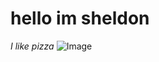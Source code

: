 # hello im sheldon
*I like pizza*
![Image](https://external-content.duckduckgo.com/iu/?u=https%3A%2F%2Fcdn11.bigcommerce.com%2Fs-cjh14ahqln%2Fproduct_images%2Fuploaded_images%2Fchickenparmpizza-1-web.jpg&f=1&nofb=1)
